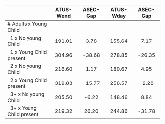 
|                      |    ATUS-Wend |     ASEC-Gap |    ATUS-Wday |     ASEC-Gap |
| -------------------- | :----------: | :----------: | :----------: | :----------: |
| # Adults x Young Child |              |              |              |              |
| &nbsp;&nbsp;1 x No young Child |       191.01 |         3.78 |       155.64 |         7.17 |
| &nbsp;&nbsp;1 x Young Child present |       304.96 |       -38.68 |       278.85 |       -26.35 |
| &nbsp;&nbsp;2 x No young Child |       216.60 |         1.17 |       180.67 |         4.95 |
| &nbsp;&nbsp;2 x Young Child present |       319.83 |       -15.77 |       258.57 |        -2.28 |
| &nbsp;&nbsp;3+ x No young Child |       205.50 |        -6.22 |       148.46 |         8.84 |
| &nbsp;&nbsp;3+ x Young Child present |       219.32 |        26.20 |       244.86 |       -31.78 |

